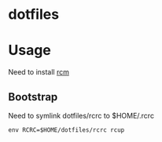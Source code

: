 # dotfiles

# Usage

Need to install [rcm](https://github.com/thoughtbot/rcm)

## Bootstrap
Need to symlink dotfiles/rcrc to $HOME/.rcrc

```
env RCRC=$HOME/dotfiles/rcrc rcup
```
